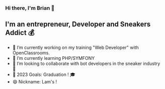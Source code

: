 ### Hi there, I'm Brian 👋

## I'm an entrepreneur, Developer and Sneakers Addict 💰
- 🔭 I’m currently working on my training "Web Developer" with OpenClassrooms.
- 🌱 I’m currently learning PHP/SYMFONY
- 👯 I’m looking to collaborate with bot developers in the sneaker industry 👟
- 🥅 2023 Goals: Graduation ! 🎓
- 😄 Nickname: Lam's !


 
